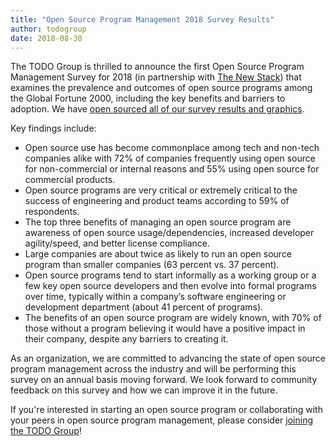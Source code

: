 ```yaml
---
title: "Open Source Program Management 2018 Survey Results"
author: todogroup
date: 2018-08-30
---
```


The TODO Group is thrilled to announce the first Open Source Program Management Survey for 2018 (in partnership with [The New Stack](https://twitter.com/thenewstack/status/1035105095493578752)) that examines the prevalence and outcomes of open source programs among the Global Fortune 2000, including the key benefits and barriers to adoption. We have [open sourced all of our survey results and graphics](https://github.com/todogroup/survey).

Key findings include:

* Open source use has become commonplace among tech and non-tech companies alike with 72% of companies frequently using open source for non-commercial or internal reasons and 55% using open source for commercial products.
* Open source programs are very critical or extremely critical to the success of engineering and product teams according to 59% of respondents.
* The top three benefits of managing an open source program are awareness of open source usage/dependencies, increased developer agility/speed, and better license compliance.
* Large companies are about twice as likely to run an open source program than smaller companies (63 percent vs. 37 percent).
* Open source programs tend to start informally as a working group or a few key open source developers and then evolve into formal programs over time, typically within a company’s software engineering or development department (about 41 percent of programs).
* The benefits of an open source program are widely known, with 70% of those without a program believing it would have a positive impact in their company, despite any barriers to creating it.

As an organization, we are committed to advancing the state of open source program management across the industry and will be performing this survey on an annual basis moving forward. We look forward to community feedback on this survey and how we can improve it in the future.

If you're interested in starting an open source program or collaborating with your peers in open source program management, please consider [joining the TODO Group](http://todogroup.org/join/)!
